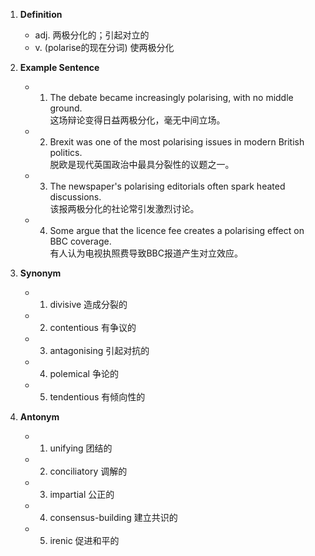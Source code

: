 1. **Definition**  
	- adj. 两极分化的；引起对立的  
	- v. (polarise的现在分词) 使两极分化  

2. **Example Sentence**  
	- 1. The debate became increasingly polarising, with no middle ground.  
		这场辩论变得日益两极分化，毫无中间立场。  
	- 2. Brexit was one of the most polarising issues in modern British politics.  
		脱欧是现代英国政治中最具分裂性的议题之一。  
	- 3. The newspaper's polarising editorials often spark heated discussions.  
		该报两极分化的社论常引发激烈讨论。  
	- 4. Some argue that the licence fee creates a polarising effect on BBC coverage.  
		有人认为电视执照费导致BBC报道产生对立效应。  

3. **Synonym**  
	- 1. divisive 造成分裂的  
	- 2. contentious 有争议的  
	- 3. antagonising 引起对抗的  
	- 4. polemical 争论的  
	- 5. tendentious 有倾向性的  

4. **Antonym**  
	- 1. unifying 团结的  
	- 2. conciliatory 调解的  
	- 3. impartial 公正的  
	- 4. consensus-building 建立共识的  
	- 5. irenic 促进和平的  